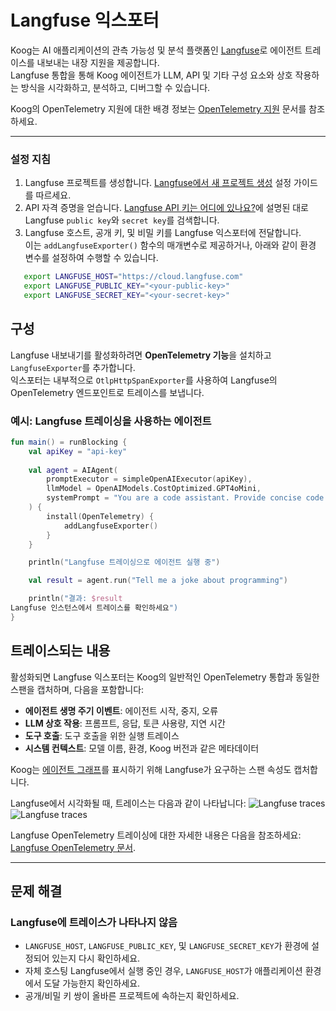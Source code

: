 # Langfuse 익스포터

Koog는 AI 애플리케이션의 관측 가능성 및 분석 플랫폼인 [Langfuse](https://langfuse.com/)로 에이전트 트레이스를 내보내는 내장 지원을 제공합니다.  
Langfuse 통합을 통해 Koog 에이전트가 LLM, API 및 기타 구성 요소와 상호 작용하는 방식을 시각화하고, 분석하고, 디버그할 수 있습니다.

Koog의 OpenTelemetry 지원에 대한 배경 정보는 [OpenTelemetry 지원](https://docs.koog.ai/opentelemetry-support/) 문서를 참조하세요.

---

### 설정 지침

1.  Langfuse 프로젝트를 생성합니다. [Langfuse에서 새 프로젝트 생성](https://langfuse.com/docs/get-started#create-new-project-in-langfuse) 설정 가이드를 따르세요.
2.  API 자격 증명을 얻습니다. [Langfuse API 키는 어디에 있나요?](https://langfuse.com/faq/all/where-are-langfuse-api-keys)에 설명된 대로 Langfuse `public key`와 `secret key`를 검색합니다.
3.  Langfuse 호스트, 공개 키, 및 비밀 키를 Langfuse 익스포터에 전달합니다.  
    이는 `addLangfuseExporter()` 함수의 매개변수로 제공하거나, 아래와 같이 환경 변수를 설정하여 수행할 수 있습니다.

```bash
   export LANGFUSE_HOST="https://cloud.langfuse.com"
   export LANGFUSE_PUBLIC_KEY="<your-public-key>"
   export LANGFUSE_SECRET_KEY="<your-secret-key>"
```

## 구성

Langfuse 내보내기를 활성화하려면 **OpenTelemetry 기능**을 설치하고 `LangfuseExporter`를 추가합니다.  
익스포터는 내부적으로 `OtlpHttpSpanExporter`를 사용하여 Langfuse의 OpenTelemetry 엔드포인트로 트레이스를 보냅니다.

### 예시: Langfuse 트레이싱을 사용하는 에이전트

<!--- INCLUDE
import ai.koog.agents.core.agent.AIAgent
import ai.koog.agents.features.opentelemetry.feature.OpenTelemetry
import ai.koog.agents.features.opentelemetry.integration.langfuse.addLangfuseExporter
import ai.koog.prompt.executor.clients.openai.OpenAIModels
import ai.koog.prompt.executor.llms.all.simpleOpenAIExecutor
import kotlinx.coroutines.runBlocking
-->
```kotlin
fun main() = runBlocking {
    val apiKey = "api-key"
    
    val agent = AIAgent(
        promptExecutor = simpleOpenAIExecutor(apiKey),
        llmModel = OpenAIModels.CostOptimized.GPT4oMini,
        systemPrompt = "You are a code assistant. Provide concise code examples."
    ) {
        install(OpenTelemetry) {
            addLangfuseExporter()
        }
    }

    println("Langfuse 트레이싱으로 에이전트 실행 중")

    val result = agent.run("Tell me a joke about programming")

    println("결과: $result
Langfuse 인스턴스에서 트레이스를 확인하세요")
}
```
<!--- KNIT example-langfuse-exporter-01.kt -->

## 트레이스되는 내용

활성화되면 Langfuse 익스포터는 Koog의 일반적인 OpenTelemetry 통합과 동일한 스팬을 캡처하며, 다음을 포함합니다:

-   **에이전트 생명 주기 이벤트**: 에이전트 시작, 중지, 오류
-   **LLM 상호 작용**: 프롬프트, 응답, 토큰 사용량, 지연 시간
-   **도구 호출**: 도구 호출을 위한 실행 트레이스
-   **시스템 컨텍스트**: 모델 이름, 환경, Koog 버전과 같은 메타데이터

Koog는 [에이전트 그래프](https://langfuse.com/docs/observability/features/agent-graphs)를 표시하기 위해 Langfuse가 요구하는 스팬 속성도 캡처합니다.

Langfuse에서 시각화될 때, 트레이스는 다음과 같이 나타납니다:
![Langfuse traces](img/opentelemetry-langfuse-exporter-light.png#only-light)
![Langfuse traces](img/opnetelemetry-langfuse-exporter-dark.png#only-dark)

Langfuse OpenTelemetry 트레이싱에 대한 자세한 내용은 다음을 참조하세요:  
[Langfuse OpenTelemetry 문서](https://langfuse.com/integrations/native/opentelemetry#opentelemetry-endpoint).

---

## 문제 해결

### Langfuse에 트레이스가 나타나지 않음
-   `LANGFUSE_HOST`, `LANGFUSE_PUBLIC_KEY`, 및 `LANGFUSE_SECRET_KEY`가 환경에 설정되어 있는지 다시 확인하세요.
-   자체 호스팅 Langfuse에서 실행 중인 경우, `LANGFUSE_HOST`가 애플리케이션 환경에서 도달 가능한지 확인하세요.
-   공개/비밀 키 쌍이 올바른 프로젝트에 속하는지 확인하세요.